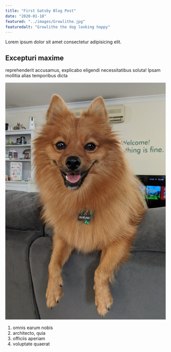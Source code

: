 ```yaml
---
title: "First Gatsby Blog Post"
date: "2020-01-18"
featured: "../images/Growlithe.jpg"
featuredalt: "Growlithe the dog looking happy"
---
```


Lorem ipsum dolor sit amet consectetur adipisicing elit.

## Excepturi maxime

reprehenderit accusamus, explicabo eligendi necessitatibus soluta! Ipsam mollitia alias temporibus dicta

![growlithe](../images/Growlithe.jpg)

1. omnis earum nobis
2. architecto, quia
3. officiis aperiam
4. voluptate quaerat